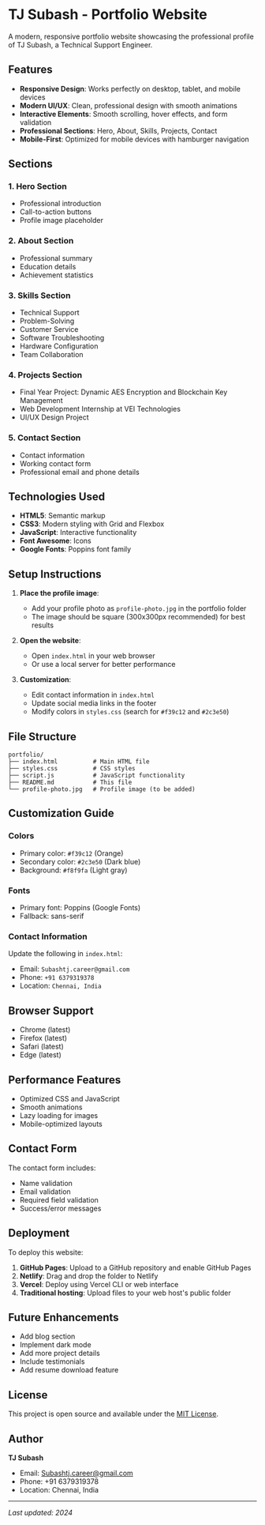 # TJ Subash - Portfolio Website

A modern, responsive portfolio website showcasing the professional profile of TJ Subash, a Technical Support Engineer.

## Features

- **Responsive Design**: Works perfectly on desktop, tablet, and mobile devices
- **Modern UI/UX**: Clean, professional design with smooth animations
- **Interactive Elements**: Smooth scrolling, hover effects, and form validation
- **Professional Sections**: Hero, About, Skills, Projects, Contact
- **Mobile-First**: Optimized for mobile devices with hamburger navigation

## Sections

### 1. Hero Section
- Professional introduction
- Call-to-action buttons
- Profile image placeholder

### 2. About Section
- Professional summary
- Education details
- Achievement statistics

### 3. Skills Section
- Technical Support
- Problem-Solving
- Customer Service
- Software Troubleshooting
- Hardware Configuration
- Team Collaboration

### 4. Projects Section
- Final Year Project: Dynamic AES Encryption and Blockchain Key Management
- Web Development Internship at VEI Technologies
- UI/UX Design Project

### 5. Contact Section
- Contact information
- Working contact form
- Professional email and phone details

## Technologies Used

- **HTML5**: Semantic markup
- **CSS3**: Modern styling with Grid and Flexbox
- **JavaScript**: Interactive functionality
- **Font Awesome**: Icons
- **Google Fonts**: Poppins font family

## Setup Instructions

1. **Place the profile image**: 
   - Add your profile photo as `profile-photo.jpg` in the portfolio folder
   - The image should be square (300x300px recommended) for best results

2. **Open the website**:
   - Open `index.html` in your web browser
   - Or use a local server for better performance

3. **Customization**:
   - Edit contact information in `index.html`
   - Update social media links in the footer
   - Modify colors in `styles.css` (search for `#f39c12` and `#2c3e50`)

## File Structure

```
portfolio/
├── index.html          # Main HTML file
├── styles.css          # CSS styles
├── script.js           # JavaScript functionality
├── README.md           # This file
└── profile-photo.jpg   # Profile image (to be added)
```

## Customization Guide

### Colors
- Primary color: `#f39c12` (Orange)
- Secondary color: `#2c3e50` (Dark blue)
- Background: `#f8f9fa` (Light gray)

### Fonts
- Primary font: Poppins (Google Fonts)
- Fallback: sans-serif

### Contact Information
Update the following in `index.html`:
- Email: `Subashtj.career@gmail.com`
- Phone: `+91 6379319378`
- Location: `Chennai, India`

## Browser Support

- Chrome (latest)
- Firefox (latest)
- Safari (latest)
- Edge (latest)

## Performance Features

- Optimized CSS and JavaScript
- Smooth animations
- Lazy loading for images
- Mobile-optimized layouts

## Contact Form

The contact form includes:
- Name validation
- Email validation
- Required field validation
- Success/error messages

## Deployment

To deploy this website:

1. **GitHub Pages**: Upload to a GitHub repository and enable GitHub Pages
2. **Netlify**: Drag and drop the folder to Netlify
3. **Vercel**: Deploy using Vercel CLI or web interface
4. **Traditional hosting**: Upload files to your web host's public folder

## Future Enhancements

- Add blog section
- Implement dark mode
- Add more project details
- Include testimonials
- Add resume download feature

## License

This project is open source and available under the [MIT License](LICENSE).

## Author

**TJ Subash**
- Email: Subashtj.career@gmail.com
- Phone: +91 6379319378
- Location: Chennai, India

---

*Last updated: 2024*
